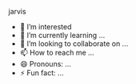 jarvis
- 👀 I’m interested
- 🌱 I’m currently learning ...
- 💞️ I’m looking to collaborate on ...
- 📫 How to reach me ...
- 😄 Pronouns: ...
- ⚡ Fun fact: ...

<!---
musicianofthetown/musicianofthetown is a ✨ special ✨ repository because its `README.md` (this file) appears on your GitHub profile.
You can click the Preview link to take a look at your changes.
--->
